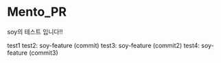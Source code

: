 # Mento_PR
soy의 테스트 입니다!!

test1
test2: soy-feature (commit)
test3: soy-feature (commit2)
test4: soy-feature (commit3)
